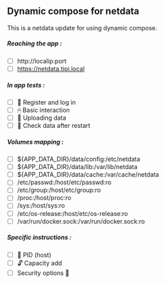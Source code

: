 ## Dynamic compose for netdata
This is a netdata update for using dynamic compose.
##### Reaching the app :
- [ ] http://localip:port
- [ ] https://netdata.tipi.local
##### In app tests :
- [ ] 📝 Register and log in
- [ ] 🖱 Basic interaction
- [ ] 🌆 Uploading data
- [ ] 🔄 Check data after restart
##### Volumes mapping :
- [ ] ${APP_DATA_DIR}/data/config:/etc/netdata
- [ ] ${APP_DATA_DIR}/data/lib:/var/lib/netdata
- [ ] ${APP_DATA_DIR}/data/cache:/var/cache/netdata
- [ ] /etc/passwd:/host/etc/passwd:ro
- [ ] /etc/group:/host/etc/group:ro
- [ ] /proc:/host/proc:ro
- [ ] /sys:/host/sys:ro
- [ ] /etc/os-release:/host/etc/os-release:ro
- [ ] /var/run/docker.sock:/var/run/docker.sock:ro
##### Specific instructions :
- [ ] 🔢 PID (host)
- [ ] 🔓 Capacity add
- [ ] Security options 🔐

